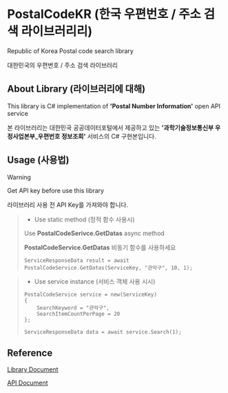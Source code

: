 # PostalCodeKR (한국 우편번호 / 주소 검색 라이브러리리)
Republic of Korea Postal code search library

대한민국의 우편번호 / 주소 검색 라이브러리

## About Library (라이브러리에 대해)

This library is C# implementation of **'Postal Number Information'** open API service

본 라이브러리는 대한민국 공공데이터포털에서 제공하고 있는 **'과학기술정보통신부 우정사업본부_우편번호 정보조회'** 서비스의 C# 구현본입니다.

## Usage (사용법)

> [!WARNING]
> Get API key before use this library
> 
> 라이브러리 사용 전 API Key를 가져와야 합니다. 

> * Use static method (정적 함수 사용시)
>
> Use **PostalCodeSerivce.GetDatas** async method
>
> **PostalCodeService.GetDatas** 비동기 함수를 사용하세요
>
> ```
> ServiceResponseData result = await PostalCodeService.GetDatas(ServiceKey, "관악구", 10, 1);
> ```

> * Use service instance (서비스 객체 사용 시시)
>
> ```
> PostalCodeService service = new(ServiceKey)
> {
>     SearchKeyword = "관악구",
>     SearchItemCountPerPage = 20
> };
>
> ServiceResponseData data = await service.Search(1);
> ```

## Reference

[Library Document](https://urk96.github.io/PostalCodeKR/docs/getting-started.html)

[API Document](https://urk96.github.io/PostalCodeKR/api/PostalCodeKR.html)
